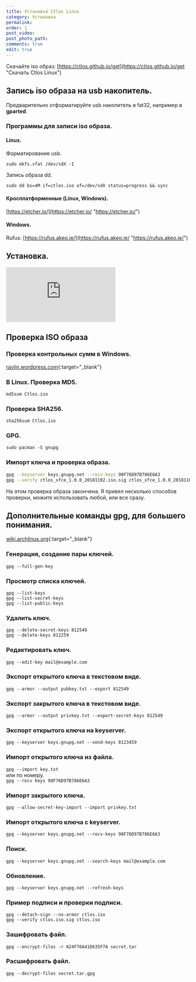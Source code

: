 ```yaml
---
title: Установка Ctlos Linux
category: Установка
permalink:
order: 1
post_video: 
post_photo_path: 
comments: true
edit: true
---
```

Скачайте iso образ: [https://ctlos.github.io/get](https://ctlos.github.io/get "Скачать Ctlos Linux")

## Запись iso образа на usb накопитель.

Предварительно отформатируйте usb накопитель в fat32, например в **gparted**.

### Программы для записи iso образа.

#### Linux.

Форматирование usb.

    sudo mkfs.vfat /dev/sdX -I

Запись образа dd.

    sudo dd bs=4M if=ctlos.iso of=/dev/sdX status=progress && sync

#### Кросплатформенные (Linux, Windows).

[https://etcher.io/](https://etcher.io/ "https://etcher.io/")

#### Windows.

Rufus: [https://rufus.akeo.ie/](https://rufus.akeo.ie/ "https://rufus.akeo.ie/")

## Установка.

<div class="embed-responsive embed-responsive-16by9">
	<iframe src="https://www.youtube.com/embed/xaaAoakklfQ" frameborder="0" allow="accelerometer; autoplay; encrypted-media; gyroscope; picture-in-picture" allowfullscreen></iframe>
</div>

## Проверка ISO образа

### Проверка контрольных сумм в Windows.

[raylin.wordpress.com](http://raylin.wordpress.com/downloads/md5-sha-1-checksum-utility/){:target="_blank"}

### В Linux. Проверка MD5.  
`md5sum Ctlos.iso`

### Проверка  SHA256.  
`sha256sum Ctlos.iso`

### GPG.  
`sudo pacman -S gnupg`

### Импорт ключа и проверка образа.
```bash
gpg --keyserver keys.gnupg.net --recv-keys 98F76D97B786E6A3
gpg --verify ctlos_xfce_1.0.0_20181102.iso.sig ctlos_xfce_1.0.0_20181102.iso
```

На этом проверка образа закончена. Я привел несколько способов проверки, можите использовать любой, или все сразу.

## Дополнительные команды gpg, для большего понимания.

[wiki.archlinux.org](https://wiki.archlinux.org/index.php/GnuPG_(%D0%A0%D1%83%D1%81%D1%81%D0%BA%D0%B8%D0%B9)){:target="_blank"}

### Генерация, создание пары ключей.  
`gpg --full-gen-key`

### Просмотр списка ключей.
```
gpg --list-keys
gpg --list-secret-keys
gpg --list-public-keys
```

### Удалить ключ.
```
gpg --delete-secret-keys 812549
gpg --delete-keys 812259
```

### Редактировать ключ.  
`gpg --edit-key mail@example.com`

### Экспорт открытого ключа в текстовом виде.  
`gpg --armor --output pubkey.txt --export 812549`

### Экспорт закрытого ключа в текстовом виде.  
`gpg --armor --output privkey.txt --export-secret-keys 812549`

### Экспорт открытого ключа на keyserver.  
`gpg --keyserver keys.gnupg.net --send-keys 8123459`

### Импорт открытого ключа из файла.  
`gpg --import key.txt`  
или по номеру.  
`gpg --recv keys 98F76D97B786E6A3`

### Импорт закрытого ключа.  
`gpg --allow-secret-key-import --import privkey.txt`

### Импорт открытого ключа с keyserver.  
`gpg --keyserver keys.gnupg.net --recv-keys 98F76D97B786E6A3`

### Поиск.  
`gpg --keyserver keys.gnupg.net --search-keys mail@example.com`

### Обновление.  
`gpg --keyserver keys.gnupg.net --refresh-keys`

### Пример подписи и проверки подписи.
```
gpg --detach-sign --no-armor ctlos.iso
gpg --verify ctlos.iso.sig ctlos.iso
```

### Зашифровать файл.  
`gpg --encrypt-files -r A24F76A41D635F7A secret.tar`

### Расшифровать файл.  
`gpg --decrypt-files secret.tar.gpg`